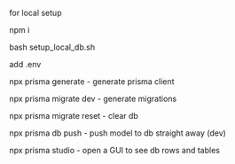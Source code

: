 for local setup

npm i

bash setup_local_db.sh

add .env

npx prisma generate - generate prisma client

npx prisma migrate dev - generate migrations

npx prisma migrate reset - clear db

npx prisma db push - push model to db straight away (dev)

npx prisma studio - open a GUI to see db rows and tables
